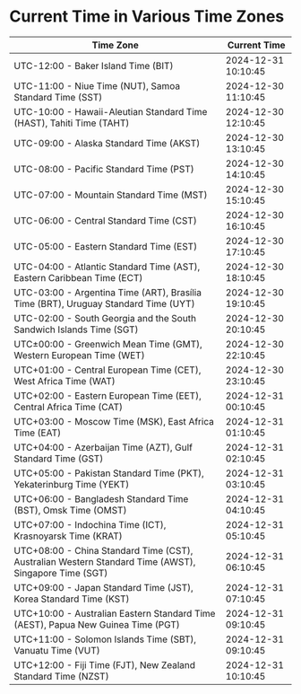 # Current Time in Various Time Zones

| Time Zone | Current Time |
|-----------|--------------|
| UTC-12:00 - Baker Island Time (BIT) | 2024-12-31 10:10:45 |
| UTC-11:00 - Niue Time (NUT), Samoa Standard Time (SST) | 2024-12-30 11:10:45 |
| UTC-10:00 - Hawaii-Aleutian Standard Time (HAST), Tahiti Time (TAHT) | 2024-12-30 12:10:45 |
| UTC-09:00 - Alaska Standard Time (AKST) | 2024-12-30 13:10:45 |
| UTC-08:00 - Pacific Standard Time (PST) | 2024-12-30 14:10:45 |
| UTC-07:00 - Mountain Standard Time (MST) | 2024-12-30 15:10:45 |
| UTC-06:00 - Central Standard Time (CST) | 2024-12-30 16:10:45 |
| UTC-05:00 - Eastern Standard Time (EST) | 2024-12-30 17:10:45 |
| UTC-04:00 - Atlantic Standard Time (AST), Eastern Caribbean Time (ECT) | 2024-12-30 18:10:45 |
| UTC-03:00 - Argentina Time (ART), Brasília Time (BRT), Uruguay Standard Time (UYT) | 2024-12-30 19:10:45 |
| UTC-02:00 - South Georgia and the South Sandwich Islands Time (SGT) | 2024-12-30 20:10:45 |
| UTC±00:00 - Greenwich Mean Time (GMT), Western European Time (WET) | 2024-12-30 22:10:45 |
| UTC+01:00 - Central European Time (CET), West Africa Time (WAT) | 2024-12-30 23:10:45 |
| UTC+02:00 - Eastern European Time (EET), Central Africa Time (CAT) | 2024-12-31 00:10:45 |
| UTC+03:00 - Moscow Time (MSK), East Africa Time (EAT) | 2024-12-31 01:10:45 |
| UTC+04:00 - Azerbaijan Time (AZT), Gulf Standard Time (GST) | 2024-12-31 02:10:45 |
| UTC+05:00 - Pakistan Standard Time (PKT), Yekaterinburg Time (YEKT) | 2024-12-31 03:10:45 |
| UTC+06:00 - Bangladesh Standard Time (BST), Omsk Time (OMST) | 2024-12-31 04:10:45 |
| UTC+07:00 - Indochina Time (ICT), Krasnoyarsk Time (KRAT) | 2024-12-31 05:10:45 |
| UTC+08:00 - China Standard Time (CST), Australian Western Standard Time (AWST), Singapore Time (SGT) | 2024-12-31 06:10:45 |
| UTC+09:00 - Japan Standard Time (JST), Korea Standard Time (KST) | 2024-12-31 07:10:45 |
| UTC+10:00 - Australian Eastern Standard Time (AEST), Papua New Guinea Time (PGT) | 2024-12-31 09:10:45 |
| UTC+11:00 - Solomon Islands Time (SBT), Vanuatu Time (VUT) | 2024-12-31 09:10:45 |
| UTC+12:00 - Fiji Time (FJT), New Zealand Standard Time (NZST) | 2024-12-31 10:10:45 |
